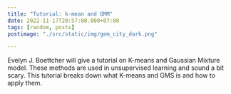 ```yaml
---
title: "Tutorial: k-mean and GMM"
date: 2022-11-17T20:57:00.000+07:00
tags: [random, posts]
postimage: "./src/static/img/gem_city_dark.png"

---
```


Evelyn J. Boettcher will give a tutorial on K-means and Gaussian Mixture model. 
These methods are used in unsupervised learning and sound a bit scary. 
This tutorial breaks down what K-means and GMS is and how to apply them.